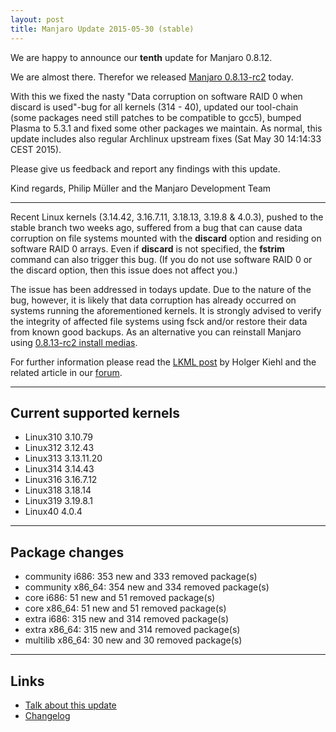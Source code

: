 ```yaml
---
layout: post
title: Manjaro Update 2015-05-30 (stable)
---
```


We are happy to announce our **tenth** update for Manjaro 0.8.12.

We are almost there. Therefor we released [Manjaro 0.8.13-rc2](https://manjaro.github.io/Manjaro-0.8.13-rc2-released/) today. 

With this we fixed the nasty "Data corruption on software RAID 0 when discard is used"-bug for all kernels (314 - 40), updated our tool-chain (some packages need still patches to be compatible to gcc5), bumped Plasma to 5.3.1 and fixed some other packages we maintain.
As normal, this update includes also regular Archlinux upstream fixes (Sat May 30 14:14:33 CEST 2015).

Please give us feedback and report any findings with this update.

Kind regards,
Philip Müller and the Manjaro Development Team

----

Recent Linux kernels (3.14.42, 3.16.7.11, 3.18.13, 3.19.8 & 4.0.3), pushed to the stable branch two weeks ago, suffered from a bug that can cause data corruption on file systems mounted with the **discard** option and residing on software RAID 0 arrays. Even if **discard** is not specified, the **fstrim** command can also trigger this bug. (If you do not use software RAID 0 or the discard option, then this issue does not affect you.)

The issue has been addressed in todays update. Due to the nature of the bug, however, it is likely that data corruption has already occurred on systems running the aforementioned kernels. It is strongly advised to verify the integrity of affected file systems using fsck and/or restore their data from known good backups. As an alternative you can reinstall Manjaro using [0.8.13-rc2 install medias](https://manjaro.github.io/Manjaro-0.8.13-rc2-released/).

For further information please read the [LKML post](https://lkml.org/lkml/2015/5/21/167) by Holger Kiehl and the related article in our [forum](https://forum.manjaro.org/index.php?topic=22940.0).

----

## Current supported kernels

* Linux310 3.10.79
* Linux312 3.12.43
* Linux313 3.13.11.20
* Linux314 3.14.43
* Linux316 3.16.7.12
* Linux318 3.18.14
* Linux319 3.19.8.1
* Linux40  4.0.4

----

## Package changes

* community i686:  353 new and 333 removed package(s)
* community x86_64:  354 new and 334 removed package(s)
* core i686:  51 new and 51 removed package(s)
* core x86_64:  51 new and 51 removed package(s)
* extra i686:  315 new and 314 removed package(s)
* extra x86_64:  315 new and 314 removed package(s)
* multilib x86_64:  30 new and 30 removed package(s)

----

## Links

* [Talk about this update](https://forum.manjaro.org/index.php?topic=23155.0)
* [Changelog](https://lists.manjaro.org/pipermail/manjaro-packages/Week-of-Mon-20150525/003332.html)
